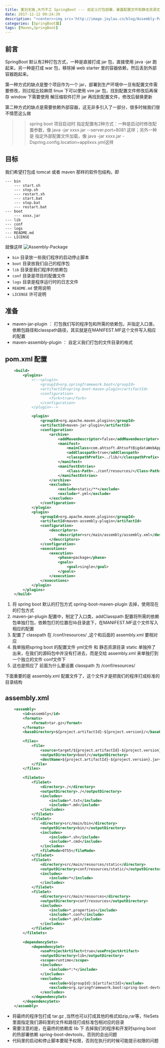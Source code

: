 ```yaml
---
title: 重剑无锋,大巧不工 SpringBoot --- 自定义打包部署，暴露配置文件和静态资源文件
date: 2017-12-12 09:24:39
description: "<center><img src='http://image.joylau.cn/blog/Assembly-Package.png' alt='Assembly-Package'></center><br>SpringBoot 默认有2种打包方式，一种是直接打成 jar 包，直接使用 java -jar 跑起来，另一种是打成 war 包，移除掉 web starter 里的容器依赖，然后丢到外部容器跑起来。这篇文章说下自定义打包，暴露配置文件和静态资源文件"
categories: [SpringBoot篇]
tags: [Maven,SpringBoot]
---
```


<!-- more -->
## 前言
SpringBoot 默认有2种打包方式，一种是直接打成 jar 包，直接使用 java -jar 跑起来，另一种是打成 war 包，移除掉 web starter 里的容器依赖，然后丢到外部容器跑起来。

第一种方式的缺点是整个项目作为一个 jar，部署到生产环境中一旦有配置文件需要修改，则过程比较麻烦
linux 下可以使用 vim jar 包，找到配置文件修改后再保存
window 下需要使用 解压缩软件打开 jar 再找到配置文件，修改后替换更新

第二种方式的缺点是需要依赖外部容器，这无非多引入了一部分，很多时候我们很不情愿这么做

>> spring boot 项目启动时 指定配置有2种方式：一种是启动时修改配置参数，像 java -jar xxxx.jar --server.port=8081 这样；另外一种是 指定外部配置文件加载，像 java -jar xxxx.jar -Dspring.config.location=applixxx.yml这样

## 目标
我们希望打包成 tomcat 或者 maven 那样的软件包结构，即


    --- bin
        --- start.sh
        --- stop.sh
        --- restart.sh
        --- start.bat
        --- stop.bat
        --- restart.bat
    --- boot
        --- xxxx.jar
    --- lib
    --- conf
    --- logs
    --- README.md
    --- LICENSE


就像这样
![Assembly-Package](http://image.joylau.cn/blog/Assembly-Package.png)

- `bin` 目录放一些我们程序的启动停止脚本
- `boot` 目录放我们自己的程序包
- `lib` 目录是我们程序的依赖包
- `conf` 目录是项目的配置文件
- `logs` 目录是程序运行时的日志文件
- `README.md` 使用说明
- `LICENSE` 许可说明


## 准备
- maven-jar-plugin ： 打包我们写的程序包和所需的依赖包，并指定入口类，依赖包路径和classpath路径，其实就是在MANIFEST.MF这个文件写入相应的配置
- maven-assembly-plugin ： 自定义我们打包的文件目录的格式


## pom.xml 配置
``` xml
    <build>
        <plugins>
            <!--<plugin>
                <groupId>org.springframework.boot</groupId>
                <artifactId>spring-boot-maven-plugin</artifactId>
                <configuration>
                    <fork>true</fork>
                </configuration>
            </plugin>-->

            <plugin>
                <groupId>org.apache.maven.plugins</groupId>
                <artifactId>maven-jar-plugin</artifactId>
                <configuration>
                    <archive>
                        <addMavenDescriptor>false</addMavenDescriptor>
                        <manifest>
                            <mainClass>com.ahtsoft.AhtsoftBigdataWebApplication</mainClass>
                            <addClasspath>true</addClasspath>
                            <classpathPrefix>../lib/</classpathPrefix>
                        </manifest>
                        <manifestEntries>
                            <Class-Path>../conf/resources/</Class-Path>
                        </manifestEntries>
                    </archive>
                    <excludes>
                        <exclude>static/**</exclude>
                        <exclude>*.yml</exclude>
                    </excludes>
                </configuration>
            </plugin>
            <plugin>
                <groupId>org.apache.maven.plugins</groupId>
                <artifactId>maven-assembly-plugin</artifactId>
                <configuration>
                    <descriptors>
                        <descriptor>src/main/assembly/assembly.xml</descriptor>
                    </descriptors>
                </configuration>
                <executions>
                    <execution>
                        <phase>package</phase>
                        <goals>
                            <goal>single</goal>
                        </goals>
                    </execution>
                </executions>
            </plugin>
        </plugins>
    </build>
```

1. 将 spring boot 默认的打包方式 spring-boot-maven-plugin 去掉，使用现在的打包方式
2. maven-jar-plugin 配置中，制定了入口类，addClasspath 配置将所需的依赖包单独打包，依赖包打的位置在lib目录底下，在MANIFEST.MF这个文件写入相应的配置
3. 配置了 classpath 在 /conf/resources/ ,这个和后面的 assembly.xml 要相对应
4. 我单独把spring boot 的配置文件 yml文件 和 静态资源目录 static 单独拎了出来，在我们的源码包中并没有打进去，而是交给 assembly.xml 来单独打到一个独立的文件 conf文件下
5. 这也是照应了 前面为什么要设置 classpath 为 /conf/resources/

下面重要的是 assembly.xml 配置文件了，这个文件才是把我们的程序打成标准的目录结构

## assembly.xml
``` xml
    <assembly>
        <id>assembly</id>
        <formats>
            <format>tar.gz</format>
        </formats>
        <baseDirectory>${project.artifactId}-${project.version}/</baseDirectory>
    
        <files>
            <file>
                <source>target/${project.artifactId}-${project.version}.jar</source>
                <outputDirectory>boot/</outputDirectory>
                <destName>${project.artifactId}-${project.version}.jar</destName>
            </file>
        </files>
    
        <fileSets>
            <fileSet>
                <directory>./</directory>
                <outputDirectory>./</outputDirectory>
                <includes>
                    <include>*.txt</include>
                    <include>*.md</include>
                </includes>
            </fileSet>
            <fileSet>
                <directory>src/main/bin</directory>
                <outputDirectory>bin/</outputDirectory>
                <includes>
                    <include>*.sh</include>
                    <include>*.cmd</include>
                </includes>
                <fileMode>0755</fileMode>
            </fileSet>
            <fileSet>
                <directory>src/main/resources/static</directory>
                <outputDirectory>conf/resources/static/</outputDirectory>
                <includes>
                    <include>*</include>
                </includes>
            </fileSet>
            <fileSet>
                <directory>src/main/resources</directory>
                <outputDirectory>conf/resources</outputDirectory>
                <includes>
                    <include>*.properties</include>
                    <include>*.conf</include>
                    <include>*.yml</include>
                </includes>
            </fileSet>
        </fileSets>
    
        <dependencySets>
            <dependencySet>
                <useProjectArtifact>true</useProjectArtifact>
                <outputDirectory>lib</outputDirectory>
                <scope>runtime</scope>
                <includes>
                    <include>*:*</include>
                </includes>
                <excludes>
                    <exclude>${groupId}:${artifactId}</exclude>
                    <exclude>org.springframework.boot:spring-boot-devtools</exclude>
                </excludes>
            </dependencySet>
        </dependencySets>
    </assembly>
```

- 将最终的程序包打成 tar.gz ,当然也可以打成其他的格式如zip,rar等，fileSets 里面指定我们源码里的文件和路径打成标准包相对应的目录
- 需要注意的是，在最终的依赖库 lib 下 去掉我们的程序和开发时spring boot的热部署依赖 spring-boot-devtools，否则的会出问题
- 代码里的启动和停止脚本要赋予权限，否则在执行的时候可能提示权限的问题